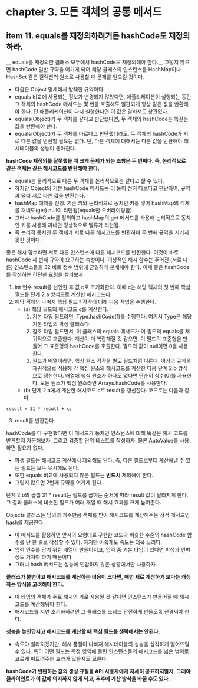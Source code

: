 # chapter 3. 모든 객체의 공통 메서드

## item 11. equals를 재정의하려거든 hashCode도 재정의하라.

__ equals를 재정의한 클래스 모두에서 hashCode도 재정의해야 한다.__ 그렇지 않으면 hashCode 일반 규약을 어기게 되어 해당 클래스의 인스턴스를 HashMap이나 HashSet 같은 컬렉션의 원소로 사용할 때 문제를 일으킬 것이다.

* 다음은 Object 명세에서 발췌한 규약이다.
* equals 비교에 사용되는 정보가 변경되지 않았다면, 애플리케이션이 실행되는 동안 그 객체의 hashCode 메서드는 몇 번을 호출해도 일관되게 항상 같은 값을 반환해야 한다. 단 애플리케이션이 다시 실행한다면 이 값은 달라져도 상관없다.
* equals(Object)가 두 객체를 같다고 판단했다면, 두 객체의 hashCode는 똑같은 값을 반환해야 한다.
* equals(Object)가 두 객체를 다르다고 판단했더라도, 두 객체의 hashCode가 서로 다른 값을 반환할 필요는 없다. 단, 다른 객체에 대해서는 다른 값을 반환해야 해시테이블의 성능이 좋아진다.

__hashCode 재정의를 잘못했을 때 크게 문제가 되는 조항은 두 번째다. 즉, 논리적으로 같은 객체는 같은 해시코드를 반환해야 한다.__

* equals는 물리적으로 다른 두 객체를 논리적으로는 같다고 할 수 있다.
* 하지만 Object의 기본 hashCode 메서드는 이 둘이 전혀 다르다고 판단하여, 규약과 달리 서로 다른 값을 반환한다.
* hashMap 예제를 진행. 기존 키와 논리적으로 동치인 키를 넣어 hashMap의 객체를 꺼내도(get) null이 리턴됨(equals만 오버라이딩함).
* 그러나 hashCode를 정의하고 hashMap의 get 메서드를 사용해 논리적으로 동치인 키를 사용해 꺼내면 정상적으로 밸류가 리턴됨.
* 즉 논리적 동치인 두 객체가 서로 다른 해시코드를 반환하여 두 번째 규약을 지키지 못한 것이다.

좋은 해시 함수라면 서로 다른 인스턴스에 다른 해시코드를 반환한다. 이것이 바로 hashCode 세 번째 규약이 요구하는 속성이다.
이상적인 해시 함수는 주어진 (서로 다른) 인스턴스들을 32 비트 정수 범위에 균일하게 분배해야 한다. 이제 좋은 hashCode를 작성하는 간단한 요령을 살펴보자.

1. int 변수 result를 선언한 후 값 c로 초기화한다. 이때 c는 해당 객체의 첫 번째 핵심필드를 단계 2.a 방식으로 계산한 해시코드다.
2. 해당 객체의 나머지 핵심 필드 f 각각에 대해 다음 작업을 수행한다.
   * (a) 해당 필드의 해시코드 c를 계산한다.
     1. 기본 타입 필드라면, Type.hashCode(f)를 수행한다. 여기서 Type은 해당 기본 타입의 박싱 클래스다.
     2. 참조 타입 필드면서, 이 클래스의 equals 메서드가 이 필드의 equals를 재귀적으로 호출한다. 계산이 더 복잡해질 것 같으면, 이 필드의 표준형을 만들어 그 표준형의 hashCode를 호출한다. 필드의 값이 null이면 0을 사용한다.
     3. 필드가 배열이라면, 핵심 원소 각각을 별도 필드처럼 다룬다. 이상의 규칙을 재귀적으로 적용해 각 핵심 원소의 해시코드를 계산한 다음 단계 2.b 방식으로 갱신한다. 배열에 핵심 원소가 하나도 없다면 단순히 상수(0)를 사용한다. 모든 원소가 핵심 원소라면 Arrays.hashCode를 사용한다.
   * (b) 단계 2.a에서 계산한 해시코드 c로 result를 갱신한다. 코드로는 다음과 같다.
```
result = 31 * result + c;
```

3. result를 반환한다.

hashCode를 다 구현했다면 이 메서드가 동치인 인스턴스에 대해 똑같은 해시 코드를 반환할지 자문해보자. 그리고 검증할 단위 테스트를 작성하자. 물론 AutoValue를 사용하면 필요가 없다.

* 파생 필드는 해시코드 계산에서 제외해도 된다. 즉, 다른 필드로부터 계산해낼 수 있는 필드는 모두 무시해도 된다.
* 또한 equals 비교에 사용되지 않은 필드는 __반드시__ 제외해야 한다.
* 그렇지 않으면 2번째 규약을 어기게 된다.

단계 2.b의 곱셉 31 * result는 필드를 곱하는 순서에 따라 result 값이 달라지게 한다. 그 결과 클래스에 비슷한 필드가 여러 개일 때 해시 효과를 크게 높여준다.
 
Objects 클래스는 임의의 개수만큼 객체를 받아 해시코드를 계산해주는 정적 메서드인 hash를 제공한다.

* 이 메서드를 활용하면 앞서의 요령대로 구현한 코드와 비슷한 수준의 hashCode 함수를 단 한 줄로 작성할 수 있다. 하지만 아쉽게도 속도는 더욱 느리다.
* 입력 인수를 담기 위한 배열이 만들어지고, 입력 중 기본 타입이 있다면 박싱과 언박싱도 거쳐야 하기 때문이다.
* 그러니 hash 메서드는 성능에 민감하지 않은 상황에서만 사용하자.

__클래스가 불변이고 해시코드를 계산하는 비용이 크다면, 매번 새로 계산하기 보다는 캐싱하는 방식을 고려해야 한다.__

* 이 타입의 객체가 주로 해시의 키로 사용될 것 같다면 인스턴스가 만들어질 때 해시코드를 계산해둬야 한다.
* 해시코드를 지연 초기화하려면 그 클래스를 스레드 안전하게 만들도록 신경써야 한다.

__성능을 높인답시고 해시코드를 계산할 때 핵심 필드를 생략해서는 안된다.__

* 속도야 빨라지겠지만, 해시 품질이 나빠져 해시테이블의 성능을 심각하게 떨어뜨릴 수 있다. 특히 어떤 필드는 특정 영역에 몰린 인스턴스들의 해시코드를 넓은 범위로 고르게 퍼트려주는 효과가 있을지도 모른다.

__hashCode가 반환하는 값의 생성 규칠을 API 사용자에게 자세히 공표하지말자. 그래야 클라이언트가 이 값에 의지하지 않게 되고, 추후에 계산 방식을 바꿀 수도 있다.__

